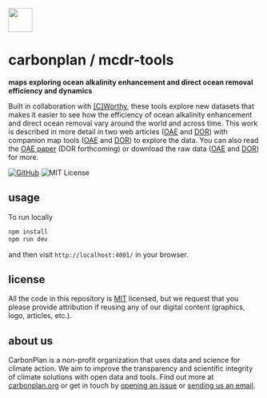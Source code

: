 <img
  src='https://carbonplan-assets.s3.amazonaws.com/monogram/dark-small.png'
  height='48'
/>

# carbonplan / mcdr-tools

**maps exploring ocean alkalinity enhancement and direct ocean removal efficiency and dynamics**

Built in collaboration with [[C]Worthy](https://www.cworthy.org/), these tools explore new datasets that makes it easier to see how the efficiency of ocean alkalinity enhancement and direct ocean removal vary around the world and across time. This work is described in more detail in two web articles ([OAE](https://carbonplan.org/research/oae-efficiency-explainer) and [DOR](https://carbonplan.org/research/dor-efficiency-explainer)) with companion map tools ([OAE](https://carbonplan.org/research/oae-efficiency) and [DOR](https://carbonplan.org/research/dor-efficiency)) to explore the data. You can also read the [OAE paper](https://www.nature.com/articles/s41558-024-02179-9.epdf?sharing_token=LgDF4VdJvkifRzIuQy5nT9RgN0jAjWel9jnR3ZoTv0ML06qtsGAXcI3ncw2VKMdvNBF8yc3ykUNvQP2YZSZZg3VEb8eJNbnayufBxkZ0cVTHRB4myOJv4osBgWv1OPyMNfRCLYPLT3MancsjfEhCqWMLGD_VUA_LXbALrR9640c%3D) (DOR forthcoming) or download the raw data ([OAE](https://beta.source.coop/repositories/cworthy/oae-efficiency-atlas/description/) and [DOR](https://beta.source.coop/repositories/cworthy/dor-efficiency-atlas/description/)) for more.

[![GitHub][github-badge]][github]
![MIT License][]

[github]: https://github.com/carbonplan/oae-web
[github-badge]: https://flat.badgen.net/badge/-/github?icon=github&label
[mit license]: https://flat.badgen.net/badge/license/MIT/blue

## usage

To run locally

```js
npm install
npm run dev
```

and then visit `http://localhost:4001/` in your browser.

## license

All the code in this repository is [MIT](https://choosealicense.com/licenses/mit/) licensed, but we request that you please provide attribution if reusing any of our digital content (graphics, logo, articles, etc.).

## about us

CarbonPlan is a non-profit organization that uses data and science for climate action. We aim to improve the transparency and scientific integrity of climate solutions with open data and tools. Find out more at [carbonplan.org](https://carbonplan.org/) or get in touch by [opening an issue](https://github.com/carbonplan/simple-site/issues/new) or [sending us an email](mailto:hello@carbonplan.org).
